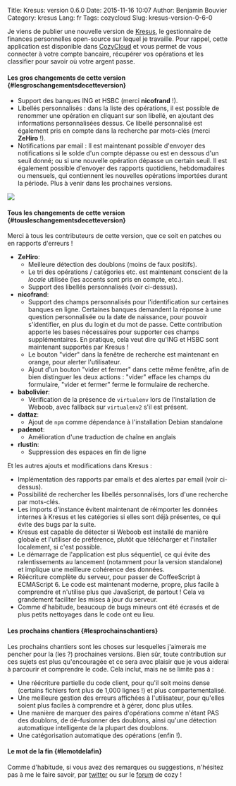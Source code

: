 Title: Kresus: version 0.6.0
Date: 2015-11-16 10:07
Author: Benjamin Bouvier
Category: kresus
Lang: fr
Tags: cozycloud
Slug: kresus-version-0-6-0

Je viens de publier une nouvelle version de
[Kresus](https://github.com/bnjbvr/kresus/), le gestionnaire de finances
personnelles open-source sur lequel je travaille. Pour rappel, cette
application est disponible dans [CozyCloud](https://cozy.io/en/) et vous
permet de vous connecter à votre compte bancaire, récupérer vos
opérations et les classifier pour savoir où votre argent passe.

#### Les gros changements de cette version {#lesgroschangementsdecetteversion}

-   Support des banques ING et HSBC (merci **nicofrand** !).
-   Libellés personnalisés : dans la liste des opérations, il est
    possible de renommer une opération en cliquant sur son libellé, en
    ajoutant des informations personnalisées dessus. Ce libellé
    personnalisé est également pris en compte dans la recherche par
    mots-clés (merci **ZeHiro** !).
-   Notifications par email : Il est maintenant possible d'envoyer des
    notifications si le solde d'un compte dépasse ou est en dessous d'un
    seuil donné; ou si une nouvelle opération dépasse un certain seuil.
    Il est également possible d'envoyer des rapports quotidiens,
    hebdomadaires ou mensuels, qui contiennent les nouvelles opérations
    importées durant la période. Plus à venir dans les prochaines
    versions.

![]({filename}/images/kresus-060.png)

#### Tous les changements de cette version {#tousleschangementsdecetteversion}

Merci à tous les contributeurs de cette version, que ce soit en patches
ou en rapports d'erreurs !

-   **ZeHiro**:
    -   Meilleure détection des doublons (moins de faux positifs).
    -   Le tri des opérations / catégories etc. est maintenant conscient
        de la *locale* utilisée (les accents sont pris en compte, etc.).
    -   Support des libellés personnalisés (voir ci-dessus).
-   **nicofrand**:
    -   Support des champs personnalisés pour l'identification sur
        certaines banques en ligne. Certaines banques demandent la
        réponse à une question personnalisée ou la date de naissance,
        pour pouvoir s'identifier, en plus du login et du mot de passe.
        Cette contribution apporte les bases nécessaires pour supporter
        ces champs supplémentaires. En pratique, cela veut dire qu'ING
        et HSBC sont maintenant supportés par Kresus !
    -   Le bouton "vider" dans la fenêtre de recherche est maintenant en
        orange, pour alerter l'utilisateur.
    -   Ajout d'un bouton "vider et fermer" dans cette même fenêtre,
        afin de bien distinguer les deux actions : "vider" efface les
        champs du formulaire, "vider et fermer" ferme le formulaire de
        recherche.
-   **babolivier**:
    -   Vérification de la présence de `virtualenv` lors de
        l'installation de Weboob, avec fallback sur `virtualenv2` s'il
        est présent.
-   **dattaz**:
    -   Ajout de `npm` comme dépendance à l'installation Debian
        standalone
-   **padenot**:
    -   Amélioration d'une traduction de chaîne en anglais
-   **rlustin**:
    -   Suppression des espaces en fin de ligne

Et les autres ajouts et modifications dans Kresus :

-   Implémentation des rapports par emails et des alertes par email
    (voir ci-dessus).
-   Possibilité de rechercher les libellés personnalisés, lors d'une
    recherche par mots-clés.
-   Les imports d'instance évitent maintenant de réimporter les données
    internes à Kresus et les catégories si elles sont déjà présentes, ce
    qui évite des bugs par la suite.
-   Kresus est capable de détecter si Weboob est installé de manière
    globale et l'utiliser de préférence, plutôt que télécharger et
    l'installer localement, si c'est possible.
-   Le démarrage de l'application est plus séquentiel, ce qui évite des
    ralentissements au lancement (notamment pour la version standalone)
    et implique une meilleure cohérence des données.
-   Réécriture complète du serveur, pour passer de CoffeeScript à
    ECMAScript 6. Le code est maintenant moderne, propre, plus facile à
    comprendre et n'utilise plus que JavaScript, de partout ! Cela va
    grandement faciliter les mises à jour du serveur.
-   Comme d'habitude, beaucoup de bugs mineurs ont été écrasés et de
    plus petits nettoyages dans le code ont eu lieu.

#### Les prochains chantiers {#lesprochainschantiers}

Les prochains chantiers sont les choses sur lesquelles j'aimerais me
pencher pour la (les ?) prochaines versions. Bien sûr, toute
contribution sur ces sujets est plus qu'encouragée et ce sera avec
plaisir que je vous aiderai à parcourir et comprendre le code. Cela
inclut, mais ne se limite pas à :

-   Une réécriture partielle du code client, pour qu'il soit moins dense
    (certains fichiers font plus de 1,000 lignes !) et plus
    compartementalisé.
-   Une meilleure gestion des erreurs affichées à l'utilisateur, pour
    qu'elles soient plus faciles à comprendre et à gérer, donc plus
    utiles.
-   Une manière de marquer des paires d'opérations comme n'étant PAS des
    doublons, de dé-fusionner des doublons, ainsi qu'une détection
    automatique intelligente de la plupart des doublons.
-   Une catégorisation automatique des opérations (enfin !).

#### Le mot de la fin {#lemotdelafin}

Comme d'habitude, si vous avez des remarques ou suggestions, n'hésitez
pas à me le faire savoir, par [twitter](https://twitter.com/bnjbvr/) ou
sur le [forum](https://forum.cozy.io/t/app-kresus/224) de cozy !
